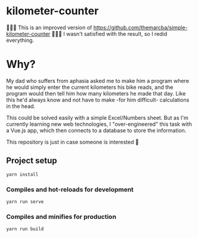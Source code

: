 # kilometer-counter
🚨🚨🚨 This is an improved version of https://github.com/themarcba/simple-kilometer-counter 🚨🚨🚨
I wasn't satisfied with the result, so I redid everything.

# Why?
My dad who suffers from aphasia asked me to make him a program where he would simply enter the current kilometers his bike reads, and the program would then tell him how many kilometers he made that day. Like this he'd always know and not have to make -for him difficult- calculations in the head.

This could be solved easily with a simple Excel/Numbers sheet. But as I'm currently learning new web technologies, I "over-engineered" this task with a Vue.js app, which then connects to a database to store the information.

This repository is just in case someone is interested 🙂

## Project setup
```
yarn install
```

### Compiles and hot-reloads for development
```
yarn run serve
```

### Compiles and minifies for production
```
yarn run build
```

